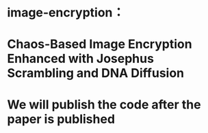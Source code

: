 # image-encryption：
# Chaos-Based Image Encryption Enhanced with Josephus Scrambling and DNA Diffusion
# We will publish the code after the paper is published
